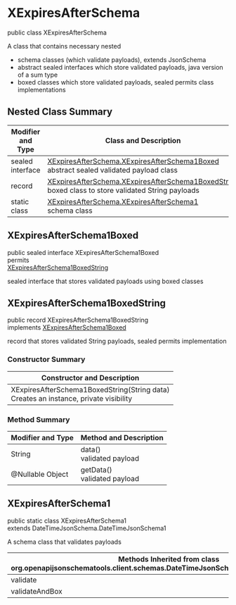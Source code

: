 # XExpiresAfterSchema
public class XExpiresAfterSchema<br>

A class that contains necessary nested
- schema classes (which validate payloads), extends JsonSchema
- abstract sealed interfaces which store validated payloads, java version of a sum type
- boxed classes which store validated payloads, sealed permits class implementations

## Nested Class Summary
| Modifier and Type | Class and Description |
| ----------------- | ---------------------- |
| sealed interface | [XExpiresAfterSchema.XExpiresAfterSchema1Boxed](#xexpiresafterschema1boxed)<br> abstract sealed validated payload class |
| record | [XExpiresAfterSchema.XExpiresAfterSchema1BoxedString](#xexpiresafterschema1boxedstring)<br> boxed class to store validated String payloads |
| static class | [XExpiresAfterSchema.XExpiresAfterSchema1](#xexpiresafterschema1)<br> schema class |

## XExpiresAfterSchema1Boxed
public sealed interface XExpiresAfterSchema1Boxed<br>
permits<br>
[XExpiresAfterSchema1BoxedString](#xexpiresafterschema1boxedstring)

sealed interface that stores validated payloads using boxed classes

## XExpiresAfterSchema1BoxedString
public record XExpiresAfterSchema1BoxedString<br>
implements [XExpiresAfterSchema1Boxed](#xexpiresafterschema1boxed)

record that stores validated String payloads, sealed permits implementation

### Constructor Summary
| Constructor and Description |
| --------------------------- |
| XExpiresAfterSchema1BoxedString(String data)<br>Creates an instance, private visibility |

### Method Summary
| Modifier and Type | Method and Description |
| ----------------- | ---------------------- |
| String | data()<br>validated payload |
| @Nullable Object | getData()<br>validated payload |

## XExpiresAfterSchema1
public static class XExpiresAfterSchema1<br>
extends DateTimeJsonSchema.DateTimeJsonSchema1

A schema class that validates payloads

| Methods Inherited from class org.openapijsonschematools.client.schemas.DateTimeJsonSchema.DateTimeJsonSchema1 |
| ------------------------------------------------------------------ |
| validate                                                           |
| validateAndBox                                                     |
